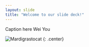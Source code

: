 ```yaml
---
layout: slide
title: "Welcome to our slide deck!"
---
```


Caption here Wei You

![Mardigrastocat](https://octodex.github.com/images/Mardigrastocat.png)
{: .center}
